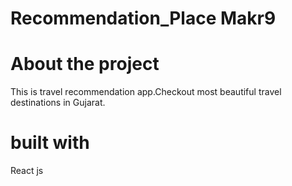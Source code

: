 # Recommendation_Place Makr9
 
 # About the project
 This is travel recommendation app.Checkout most beautiful travel destinations in Gujarat.
 
 # built with
 React js
